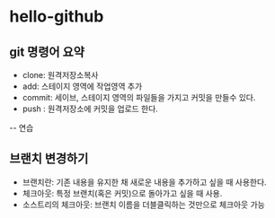 # hello-github

## git 명령어 요약

- clone: 원격저장소복사
- add: 스테이지 영역에 작업영역 추가
- commit: 세이브, 스테이지 영역의 파일들을 가지고 커밋을 만들수 있다.
- push : 원격저장소에 커밋을 업로드 한다.


-- 연습

## 브랜치 변경하기

- 브랜치란: 기존 내용을 유지한 채 새로운 내용을 추가하고 싶을 때 사용한다.
- 체크아웃: 특정 브랜치(혹은 커밋)으로 돌아가고 싶을 때 사용.
- 소스트리의 체크아웃: 브랜치 이름을 더블클릭하는 것만으로 체크아웃 가능



